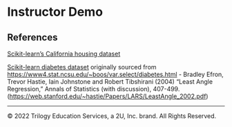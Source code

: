 # Instructor Demo

## References

[Scikit-learn’s California housing dataset](https://scikit-learn.org/stable/modules/generated/sklearn.datasets.fetch_california_housing.html)

[Scikit-learn diabetes dataset](https://scikit-learn.org/stable/datasets/toy_dataset.html#diabetes-dataset) originally sourced from https://www4.stat.ncsu.edu/~boos/var.select/diabetes.html - Bradley Efron, Trevor Hastie, Iain Johnstone and Robert Tibshirani (2004) “Least Angle Regression,” Annals of Statistics (with discussion), 407-499. (https://web.stanford.edu/~hastie/Papers/LARS/LeastAngle_2002.pdf)

- - -

© 2022 Trilogy Education Services, a 2U, Inc. brand. All Rights Reserved.
